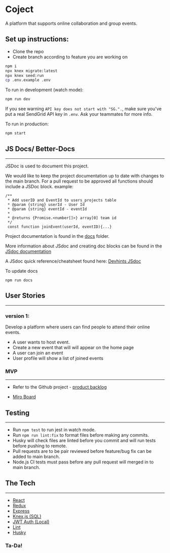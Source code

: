 # Coject

A platform that supports online collaboration and group events.

## Set up instructions:

- Clone the repo
- Create branch according to feature you are working on

```sh
npm i
npx knex migrate:latest
npx knex seed:run
cp .env.example .env
```

To run in development (watch mode):

```sh
npm run dev
```

If you see warning `API key does not start with "SG.".`, make sure you've put a real SendGrid API key in `.env`. Ask your teammates for more info.

To run in production:

```sh
npm start
```

## JS Docs/ Better-Docs

---

JSDoc is used to document this project.

We would like to keep the project documentation up to date with changes to the main branch. For a pull request to be approved all functions should include a JSDoc block.
example:

```
/**
 * Add userID and EventId to users_projects table
 * @param {string} userId - User Id
 * @param {string} eventId - eventId
 *
 * @returns {Promise.<number[]>} array[0] team id
 */
 const function joinEvent(userId, eventID){...}
```

Project documentation is found in the [docs](./docs) folder.

More information about JSdoc and creating doc blocks can be found in the [JSdoc documentation](https://jsdoc.app/index.html)

A JSdoc quick reference/cheatsheet found here: [Devhints JSdoc](https://devhints.io/jsdoc)

To update docs

```
npm run docs
```

## User Stories

---

### version 1:

Develop a platform where users can find people to attend their online events.

- A user wants to host event.
- Create a new event that will will appear on the home page
- A user can join an event
- User profile will show a list of joined events

### MVP

---

- Refer to the Github project - [product backlog](https://github.com/post-grad-beta-test/coject/projects/1)

- [Miro Board](https://miro.com/app/board/o9J_leNHzkI=/)

## Testing

---

- Run `npm test` to run jest in watch mode.
- Run `npm run lint:fix` to format files before making any commits.
- Husky will check files are linted before you commit and will run tests before pushing to remote.
- Pull requests are to be pair reviewed before feature/bug fix can be added to main branch.
- Node.js CI tests must pass before any pull request will merged in to main branch.

## The Tech

---

- [React](https://reactjs.org/docs/getting-started.html)
- [Redux](https://redux.js.org/)
- [Express](https://expressjs.com/en/api.html)
- [Knex.js (SQL)](https://knexjs.org/)
- [JWT Auth (Local)](https://jwt.io/)
- [Lint](https://www.npmjs.com/package/lint)
- [Husky](https://www.npmjs.com/package/husky)

### Ta-Da!
